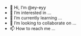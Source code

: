- 👋 Hi, I’m @ey-eyy
- 👀 I’m interested in ...
- 🌱 I’m currently learning ...
- 💞️ I’m looking to collaborate on ...
- 📫 How to reach me ...

<!---
ey-eyy/ey-eyy is a ✨ special ✨ repository because its `README.md` (this file) appears on your GitHub profile.
You can click the Preview link to take a look at your changes.
--->
